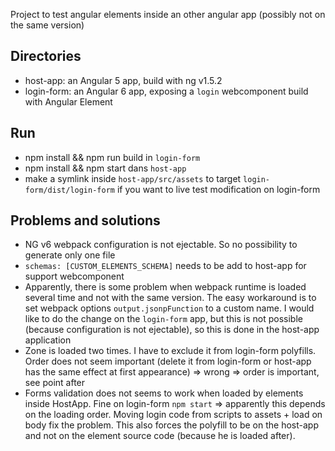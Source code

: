 Project to test angular elements inside an other angular app (possibly not on the same version)

## Directories
* host-app: an Angular 5 app, build with ng v1.5.2
* login-form: an Angular 6 app, exposing a `login` webcomponent build with Angular Element

## Run
* npm install && npm run build in `login-form`
* npm install && npm start dans `host-app`
* make a symlink inside `host-app/src/assets` to target `login-form/dist/login-form` if you want to live test modification on login-form

## Problems and solutions
* NG v6 webpack configuration is not ejectable. So no possibility to generate only one file
* `schemas: [CUSTOM_ELEMENTS_SCHEMA]` needs to be add to host-app for support webcomponent
* Apparently, there is some problem when webpack runtime is loaded several time and not with the same version. The easy workaround is to set webpack options `output.jsonpFunction` to a custom name. I would like to do the change on the `login-form` app, but this is not possible (because configuration is not ejectable), so this is done in the host-app application
* Zone is loaded two times. I have to exclude it from login-form polyfills. Order does not seem important (delete it from login-form or host-app has the same effect at first appearance) => wrong => order is important, see point after
* Forms validation does not seems to work when loaded by elements inside HostApp. Fine on login-form `npm start` => apparently this depends on the loading order. Moving login code from scripts to assets + load on body fix the problem. This also forces the polyfill to be on the host-app and not on the element source code (because he is loaded after).


